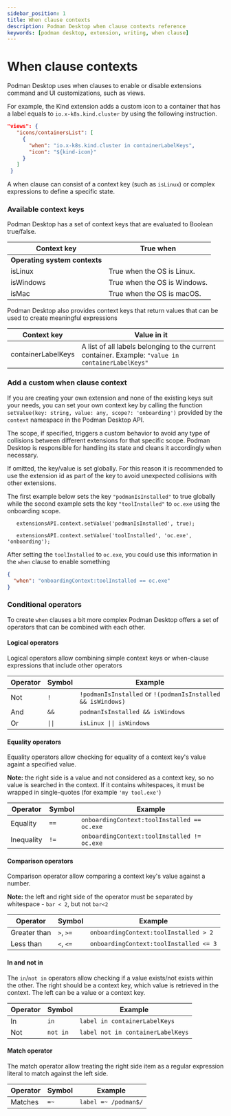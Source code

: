 ```yaml
---
sidebar_position: 1
title: When clause contexts
description: Podman Desktop when clause contexts reference
keywords: [podman desktop, extension, writing, when clause]
---
```


# When clause contexts

Podman Desktop uses when clauses to enable or disable extensions command and UI customizations, such as views.

For example, the Kind extension adds a custom icon to a container that has a label equals to `io.x-k8s.kind.cluster` by using the following instruction.

```json
"views": {
   "icons/containersList": [
     {
       "when": "io.x-k8s.kind.cluster in containerLabelKeys",
       "icon": "${kind-icon}"
     }
   ]
 }
```

A when clause can consist of a context key (such as `isLinux`) or complex expressions to define a specific state.

### Available context keys

Podman Desktop has a set of context keys that are evaluated to Boolean true/false.

| Context key                   | True when                    |
| ----------------------------- | ---------------------------- |
| **Operating system contexts** |
| isLinux                       | True when the OS is Linux.   |
| isWindows                     | True when the OS is Windows. |
| isMac                         | True when the OS is macOS.   |

Podman Desktop also provides context keys that return values that can be used to create meaningful expressions

| Context key        | Value in it                                                                                       |
| ------------------ | ------------------------------------------------------------------------------------------------- |
| containerLabelKeys | A list of all labels belonging to the current container. Example: `"value in containerLabelKeys"` |

### Add a custom when clause context

If you are creating your own extension and none of the existing keys suit your needs, you can set your own context key by calling the function `setValue(key: string, value: any, scope?: 'onboarding')` provided by the `context` namespace in the Podman Desktop API.

The scope, if specified, triggers a custom behavior to avoid any type of collisions between different extensions for that specific scope. Podman Desktop is responsible for handling its state and cleans it accordingly when necessary.

If omitted, the key/value is set globally. For this reason it is recommended to use the extension id as part of the key to avoid unexpected collisions with other extensions.

The first example below sets the key `"podmanIsInstalled"` to true globally while the second example sets the key `"toolInstalled"` to `oc.exe` using the onboarding scope.

```
   extensionsAPI.context.setValue('podmanIsInstalled', true);

   extensionsAPI.context.setValue('toolInstalled', 'oc.exe', 'onboarding');
```

After setting the `toolInstalled` to `oc.exe`, you could use this information in the `when` clause to enable something

```json
{
  "when": "onboardingContext:toolInstalled == oc.exe"
}
```

### Conditional operators

To create `when` clauses a bit more complex Podman Desktop offers a set of operators that can be combined with each other.

#### Logical operators

Logical operators allow combining simple context keys or when-clause expressions that include other operators

| Operator | Symbol | Example                                                     |
| -------- | ------ | ----------------------------------------------------------- |
| Not      | `!`    | `!podmanIsInstalled` or `!(podmanIsInstalled && isWindows)` |
| And      | `&&`   | `podmanIsInstalled && isWindows`                            |
| Or       | `\|\|` | `isLinux \|\| isWindows`                                    |

#### Equality operators

Equality operators allow checking for equality of a context key's value againt a specified value.

**Note:** the right side is a value and not considered as a context key, so no value is searched in the context. If it contains whitespaces, it must be wrapped in single-quotes (for example `'my tool.exe'`)

| Operator   | Symbol | Example                                     |
| ---------- | ------ | ------------------------------------------- |
| Equality   | `==`   | `onboardingContext:toolInstalled == oc.exe` |
| Inequality | `!=`   | `onboardingContext:toolInstalled != oc.exe` |

#### Comparison operators

Comparison operator allow comparing a context key's value against a number.

**Note:** the left and right side of the operator must be separated by whitespace - `bar < 2`, but not `bar<2`

| Operator     | Symbol    | Example                                |
| ------------ | --------- | -------------------------------------- |
| Greater than | `>`, `>=` | `onboardingContext:toolInstalled > 2`  |
| Less than    | `<`, `<=` | `onboardingContext:toolInstalled <= 3` |

#### In and not in

The `in`/`not in` operators allow checking if a value exists/not exists within the other. The right should be a context key, which value is retrieved in the context. The left can be a value or a context key.

| Operator | Symbol   | Example                           |
| -------- | -------- | --------------------------------- |
| In       | `in`     | `label in containerLabelKeys`     |
| Not      | `not in` | `label not in containerLabelKeys` |

#### Match operator

The match operator allow treating the right side item as a regular expression literal to match against the left side.

| Operator | Symbol | Example              |
| -------- | ------ | -------------------- |
| Matches  | `=~`   | `label =~ /podman$/` |
